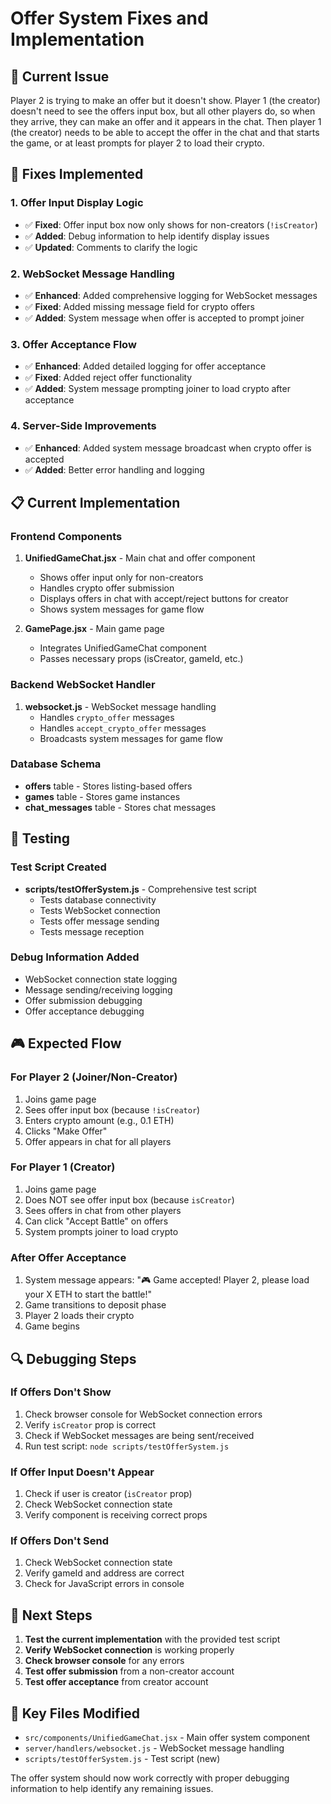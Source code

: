 # Offer System Fixes and Implementation

## 🎯 **Current Issue**
Player 2 is trying to make an offer but it doesn't show. Player 1 (the creator) doesn't need to see the offers input box, but all other players do, so when they arrive, they can make an offer and it appears in the chat. Then player 1 (the creator) needs to be able to accept the offer in the chat and that starts the game, or at least prompts for player 2 to load their crypto.

## 🔧 **Fixes Implemented**

### 1. **Offer Input Display Logic**
- ✅ **Fixed**: Offer input box now only shows for non-creators (`!isCreator`)
- ✅ **Added**: Debug information to help identify display issues
- ✅ **Updated**: Comments to clarify the logic

### 2. **WebSocket Message Handling**
- ✅ **Enhanced**: Added comprehensive logging for WebSocket messages
- ✅ **Fixed**: Added missing message field for crypto offers
- ✅ **Added**: System message when offer is accepted to prompt joiner

### 3. **Offer Acceptance Flow**
- ✅ **Enhanced**: Added detailed logging for offer acceptance
- ✅ **Fixed**: Added reject offer functionality
- ✅ **Added**: System message prompting joiner to load crypto after acceptance

### 4. **Server-Side Improvements**
- ✅ **Enhanced**: Added system message broadcast when crypto offer is accepted
- ✅ **Added**: Better error handling and logging

## 📋 **Current Implementation**

### **Frontend Components**
1. **UnifiedGameChat.jsx** - Main chat and offer component
   - Shows offer input only for non-creators
   - Handles crypto offer submission
   - Displays offers in chat with accept/reject buttons for creator
   - Shows system messages for game flow

2. **GamePage.jsx** - Main game page
   - Integrates UnifiedGameChat component
   - Passes necessary props (isCreator, gameId, etc.)

### **Backend WebSocket Handler**
1. **websocket.js** - WebSocket message handling
   - Handles `crypto_offer` messages
   - Handles `accept_crypto_offer` messages
   - Broadcasts system messages for game flow

### **Database Schema**
- **offers** table - Stores listing-based offers
- **games** table - Stores game instances
- **chat_messages** table - Stores chat messages

## 🧪 **Testing**

### **Test Script Created**
- **scripts/testOfferSystem.js** - Comprehensive test script
  - Tests database connectivity
  - Tests WebSocket connection
  - Tests offer message sending
  - Tests message reception

### **Debug Information Added**
- WebSocket connection state logging
- Message sending/receiving logging
- Offer submission debugging
- Offer acceptance debugging

## 🎮 **Expected Flow**

### **For Player 2 (Joiner/Non-Creator)**
1. Joins game page
2. Sees offer input box (because `!isCreator`)
3. Enters crypto amount (e.g., 0.1 ETH)
4. Clicks "Make Offer"
5. Offer appears in chat for all players

### **For Player 1 (Creator)**
1. Joins game page
2. Does NOT see offer input box (because `isCreator`)
3. Sees offers in chat from other players
4. Can click "Accept Battle" on offers
5. System prompts joiner to load crypto

### **After Offer Acceptance**
1. System message appears: "🎮 Game accepted! Player 2, please load your X ETH to start the battle!"
2. Game transitions to deposit phase
3. Player 2 loads their crypto
4. Game begins

## 🔍 **Debugging Steps**

### **If Offers Don't Show**
1. Check browser console for WebSocket connection errors
2. Verify `isCreator` prop is correct
3. Check if WebSocket messages are being sent/received
4. Run test script: `node scripts/testOfferSystem.js`

### **If Offer Input Doesn't Appear**
1. Check if user is creator (`isCreator` prop)
2. Check WebSocket connection state
3. Verify component is receiving correct props

### **If Offers Don't Send**
1. Check WebSocket connection state
2. Verify gameId and address are correct
3. Check for JavaScript errors in console

## 🚀 **Next Steps**

1. **Test the current implementation** with the provided test script
2. **Verify WebSocket connection** is working properly
3. **Check browser console** for any errors
4. **Test offer submission** from a non-creator account
5. **Test offer acceptance** from creator account

## 📝 **Key Files Modified**

- `src/components/UnifiedGameChat.jsx` - Main offer system component
- `server/handlers/websocket.js` - WebSocket message handling
- `scripts/testOfferSystem.js` - Test script (new)

The offer system should now work correctly with proper debugging information to help identify any remaining issues. 